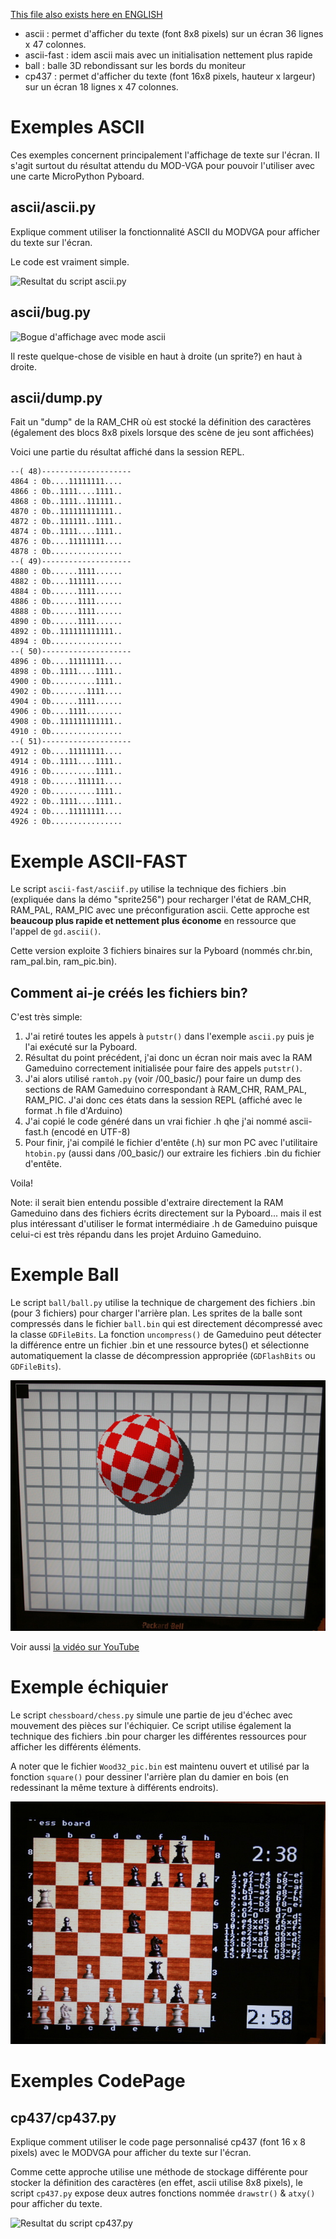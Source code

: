 [This file also exists here en ENGLISH](README_eng.md)

* ascii : permet d'afficher du texte (font 8x8 pixels) sur un écran 36 lignes x 47 colonnes.
* ascii-fast : idem ascii mais avec un initialisation nettement plus rapide
* ball : balle 3D rebondissant sur les bords du moniteur
* cp437 : permet d'afficher du texte (font 16x8 pixels, hauteur x largeur) sur un écran 18 lignes x 47 colonnes.

# Exemples ASCII

Ces exemples concernent principalement l'affichage de texte sur l'écran. Il s'agit surtout du résultat attendu du MOD-VGA pour pouvoir l'utiliser avec une carte MicroPython Pyboard.

## ascii/ascii.py
Explique comment utiliser la fonctionnalité ASCII du MODVGA pour afficher du texte sur l'écran.

Le code est vraiment simple.

![Resultat du script ascii.py](ascii.jpg)

## ascii/bug.py

![Bogue d'affichage avec mode ascii](ascii_buggy.jpg)

Il reste quelque-chose de visible en haut à droite (un sprite?) en haut à droite.

## ascii/dump.py
Fait un "dump" de la RAM_CHR où est stocké la définition des caractères (également des blocs 8x8 pixels lorsque des scène de jeu sont affichées)

Voici une partie du résultat affiché dans la session REPL.
```
--( 48)--------------------
4864 : 0b....11111111....
4866 : 0b..1111....1111..
4868 : 0b..1111..111111..
4870 : 0b..111111111111..
4872 : 0b..111111..1111..
4874 : 0b..1111....1111..
4876 : 0b....11111111....
4878 : 0b................
--( 49)--------------------
4880 : 0b......1111......
4882 : 0b....111111......
4884 : 0b......1111......
4886 : 0b......1111......
4888 : 0b......1111......
4890 : 0b......1111......
4892 : 0b..111111111111..
4894 : 0b................
--( 50)--------------------
4896 : 0b....11111111....
4898 : 0b..1111....1111..
4900 : 0b..........1111..
4902 : 0b........1111....
4904 : 0b......1111......
4906 : 0b....1111........
4908 : 0b..111111111111..
4910 : 0b................
--( 51)--------------------
4912 : 0b....11111111....
4914 : 0b..1111....1111..
4916 : 0b..........1111..
4918 : 0b......111111....
4920 : 0b..........1111..
4922 : 0b..1111....1111..
4924 : 0b....11111111....
4926 : 0b................
```

# Exemple ASCII-FAST

Le script `ascii-fast/asciif.py` utilise la technique des fichiers .bin (expliquée dans la démo "sprite256") pour recharger l'état de RAM_CHR, RAM_PAL, RAM_PIC avec une préconfiguration ascii. Cette approche est __beaucoup plus rapide et nettement plus économe__ en ressource que l'appel de `gd.ascii()`.

Cette version exploite 3 fichiers binaires sur la Pyboard (nommés chr.bin, ram_pal.bin, ram_pic.bin).

## Comment ai-je créés les fichiers bin?

C'est très simple:
1. J'ai retiré toutes les appels à `putstr()` dans l'exemple `ascii.py` puis je l'ai exécuté sur la Pyboard.
2. Résultat du point précédent, j'ai donc un écran noir mais avec la RAM Gameduino correctement initialisée pour faire des appels `putstr()`.
3. J'ai alors utilisé `ramtoh.py` (voir /00_basic/) pour faire un dump des sections de RAM Gameduino correspondant à RAM_CHR, RAM_PAL, RAM_PIC. J'ai donc ces états dans la session REPL (affiché avec le format .h file d'Arduino)
4. J'ai copié le code généré dans un vrai fichier .h qhe j'ai nommé ascii-fast.h (encodé en UTF-8)
5. Pour finir, j'ai compilé le fichier d'entête (.h) sur mon PC avec l'utilitaire  `htobin.py` (aussi dans /00_basic/) our extraire les fichiers .bin du fichier d'entête.

Voila!

Note: il serait bien entendu possible d'extraire directement la RAM Gameduino dans des fichiers écrits directement sur la Pyboard... mais il est plus intéressant d'utiliser le format intermédiaire .h de Gameduino puisque celui-ci est très répandu dans les projet Arduino Gameduino.  

# Exemple Ball

Le script `ball/ball.py` utilise la technique de chargement des fichiers .bin (pour 3 fichiers) pour charger l'arrière plan. Les sprites de la balle sont compressés dans le fichier `ball.bin` qui est directement décompressé avec la classe `GDFileBits`. La fonction `uncompress()` de Gameduino peut détecter la différence entre un fichier .bin et une ressource bytes() et sélectionne automatiquement la classe de décompression appropriée  (`GDFlashBits` ou `GDFileBits`).

![Resultat du script ball.py](ball.jpg)

Voir aussi [la vidéo sur YouTube](https://youtu.be/J0ZjHtXvZoI)

# Exemple échiquier

Le script `chessboard/chess.py` simule une partie de jeu d'échec avec mouvement des pièces sur l'échiquier.
Ce script utilise également la technique des fichiers .bin pour charger les différentes ressources pour afficher les différents éléments.

A noter que le fichier `Wood32_pic.bin` est maintenu ouvert et utilisé par la fonction `square()` pour dessiner l'arrière plan du damier en bois (en redessinant la même texture à différents endroits).

![Resultat du script chess.py](chess.jpg)

# Exemples CodePage

## cp437/cp437.py
Explique comment utiliser le code page personnalisé cp437 (font 16 x 8 pixels) avec le MODVGA pour afficher du texte sur l'écran.

Comme cette approche utilise une méthode de stockage différente pour stocker la définition des caractères (en effet, ascii utilise 8x8 pixels), le script `cp437.py` expose deux autres fonctions nommée `drawstr()` & `atxy()` pour afficher du texte.

![Resultat du script cp437.py](cp437.jpg)
